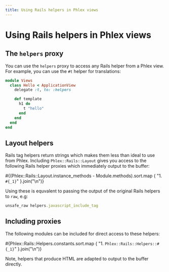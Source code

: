 ```yaml
---
title: Using Rails helpers in Phlex views
---
```


# Using Rails helpers in Phlex views

## The `helpers` proxy

You can use the `helpers` proxy to access any Rails helper from a Phlex view. For example, you can use the `#t` helper for translations:

```ruby
module Views
  class Hello < ApplicationView
    delegate :t, to: :helpers

    def template
      h1 do
        t "hello"
      end
    end
  end
end
```

## Layout helpers

Rails tag helpers return strings which makes them less than ideal to use from Phlex. Including `Phlex::Rails::Layout` gives you access to the following Rails helper proxies which immediately output to the buffer:

#{(Phlex::Rails::Layout.instance_methods - Module.methods).sort.map { "1. `#{_1}`" }.join("\n")}

Using these is equvalent to passing the output of the original Rails helpers to `raw`, e.g:

```ruby
unsafe_raw helpers.javascript_include_tag
```

## Including proxies

The following modules can be included for direct access to these helpers:

#{Phlex::Rails::Helpers.constants.sort.map { "1. `Phlex::Rails::Helpers::#{_1}`" }.join("\n")}

Note, helpers that produce HTML are adapted to output to the buffer directly.
